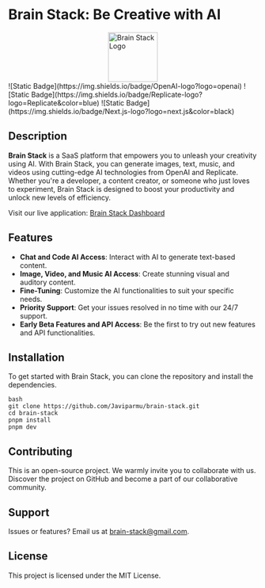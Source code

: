 # Brain Stack: Be Creative with AI

<div style="display: flex; flex-direction: column; align-items: center; justify-content: center;">
  <img src="https://i.ibb.co/hgTN8Ff/logo-blue.png" alt="Brain Stack Logo" width="100"/>
  <div style="display: flex; gap: 1rem;" >
    ![Static Badge](https://img.shields.io/badge/OpenAI-logo?logo=openai)
    ![Static Badge](https://img.shields.io/badge/Replicate-logo?logo=Replicate&color=blue)
    ![Static Badge](https://img.shields.io/badge/Next.js-logo?logo=next.js&color=black)
  </div>
</div>

## Description

**Brain Stack** is a SaaS platform that empowers you to unleash your creativity using AI. With Brain Stack, you can generate images, text, music, and videos using cutting-edge AI technologies from OpenAI and Replicate. Whether you're a developer, a content creator, or someone who just loves to experiment, Brain Stack is designed to boost your productivity and unlock new levels of efficiency.

Visit our live application: [Brain Stack Dashboard](https://brain-stack.vercel.com/dashboard)

## Features

- **Chat and Code AI Access**: Interact with AI to generate text-based content.
- **Image, Video, and Music AI Access**: Create stunning visual and auditory content.
- **Fine-Tuning**: Customize the AI functionalities to suit your specific needs.
- **Priority Support**: Get your issues resolved in no time with our 24/7 support.
- **Early Beta Features and API Access**: Be the first to try out new features and API functionalities.

## Installation

To get started with Brain Stack, you can clone the repository and install the dependencies.

```
bash
git clone https://github.com/Javiparmu/brain-stack.git
cd brain-stack
pnpm install
pnpm dev
```

## Contributing

This is an open-source project. We warmly invite you to collaborate with us. Discover the project on GitHub and become a part of our collaborative community.

## Support

Issues or features? Email us at brain-stack@gmail.com.

## License

This project is licensed under the MIT License.

